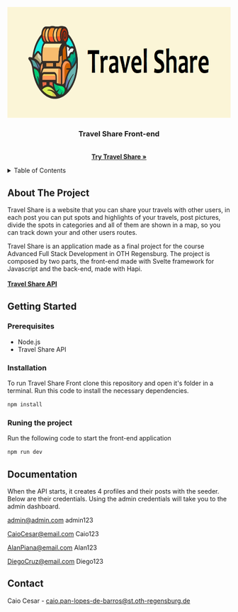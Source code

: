<div id="top"></div>

<!-- PROJECT LOGO -->
<br />
<div align="center">
<img src="https://raw.githubusercontent.com/CaioCeesar/AFSD-Front/main/src/assets/logo.png?token=GHSAT0AAAAAABVTLXLOYP5JQYSOFU3PTP3OYWAJTHQ" alt="Logo" width="650" height="250">


<h3 align="center">Travel Share Front-end</h3>

  <p align="center">
    <br />
    <a href="https://github.com/github_username/repo_name"><strong>Try Travel Share »</strong></a>
    <br />
</div>



<!-- TABLE OF CONTENTS -->
<details>
  <summary>Table of Contents</summary>
  <ol>
    <li>
      <a href="#about-the-project">About The Project</a>
    </li>
    <li>
      <a href="#getting-started">Getting Started</a>
    </li>
    <li><a href="#documentation">Documentation</a></li>
    <li><a href="#contact">Contact</a></li>
  </ol>
</details>



<!-- ABOUT THE PROJECT -->
## About The Project

Travel Share is a website that you can share your travels with other users, in each post you can put spots and highlights of your travels, post pictures, divide the spots in categories and all of them are shown in a map, so you can track down your and other users routes.

Travel Share is an application made as a final project for the course Advanced Full Stack Development in OTH Regensburg. The project is composed by two parts, the front-end made with Svelte framework for Javascript and the back-end, made with Hapi. 
<br/>
<br/>
<a href="https://github.com/CaioCeesar/AFSD-api"><strong>Travel Share API</strong></a> 

<!-- GETTING STARTED -->
## Getting Started

### Prerequisites

* Node.js
* Travel Share API

### Installation
To run Travel Share Front clone this repository and open it's folder in a terminal.
Run this code to install the necessary dependencies.
   ```sh
   npm install
   ```
   
### Runing the project
Run the following code to start the front-end application
   ```sh
   npm run dev
   ```



<!-- Documentation -->
## Documentation

When the API starts, it creates 4 profiles and their posts with the seeder. Below are their credentials. Using the admin credentials will take you to the admin dashboard.

admin@admin.com
admin123

CaioCesar@email.com
Caio123

AlanPiana@email.com
Alan123

DiegoCruz@email.com
Diego123


<!-- CONTACT -->
## Contact

Caio Cesar -  caio.pan-lopes-de-barros@st.oth-regensburg.de
